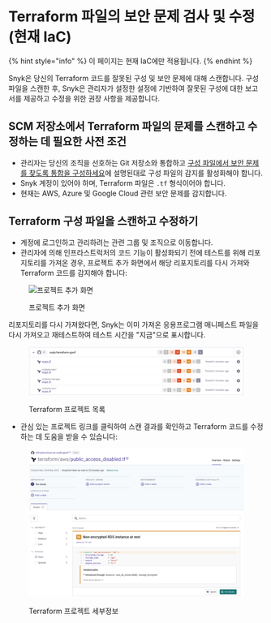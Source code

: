 # Terraform 파일의 보안 문제 검사 및 수정(현재 IaC)

{% hint style="info" %}
이 페이지는 현재 IaC에만 적용됩니다.
{% endhint %}

Snyk은 당신의 Terraform 코드를 잘못된 구성 및 보안 문제에 대해 스캔합니다. 구성 파일을 스캔한 후, Snyk은 관리자가 설정한 설정에 기반하여 잘못된 구성에 대한 보고서를 제공하고 수정을 위한 권장 사항을 제공합니다.

## SCM 저장소에서 Terraform 파일의 문제를 스캔하고 수정하는 데 필요한 사전 조건

* 관리자는 당신의 조직을 선호하는 Git 저장소와 통합하고 [구성 파일에서 보안 문제를 찾도록 통합을 구성하세요](configure-your-integration-to-find-security-issues-in-your-terraform-files-current-iac.md)에 설명된대로 구성 파일의 감지를 활성화해야 합니다.
* Snyk 계정이 있어야 하며, Terraform 파일은 `.tf` 형식이어야 합니다.
* 현재는 AWS, Azure 및 Google Cloud 관련 보안 문제를 감지합니다.

## Terraform 구성 파일을 스캔하고 수정하기

* 계정에 로그인하고 관리하려는 관련 그룹 및 조직으로 이동합니다.
* 관리자에 의해 인프라스트럭처의 코드 기능이 활성화되기 전에 테스트를 위해 리포지토리를 가져온 경우, 프로젝트 추가 화면에서 해당 리포지토리를 다시 가져와 Terraform 코드를 감지해야 합니다:

<figure><img src="https://docs.snyk.io/~gitbook/image?url=https%3A%2F%2F2533899886-files.gitbook.io%2F%7E%2Ffiles%2Fv0%2Fb%2Fgitbook-x-prod.appspot.com%2Fo%2Fspaces%252F-MdwVZ6HOZriajCf5nXH%252Fuploads%252Fgit-blob-5f44f056215677b57605c2cdced3cf0ca15d2ce6%252Fscreenshot_2020-07-09_at_12.44.03%2520%281%29%2520%281%29%2520%283%29%2520%283%29%2520%282%29%2520%281%29%2520%281%29%2520%281%29%2520%281%29%2520%281%29%2520%281%29%2520%281%29%2520%281%29%2520%281%29%2520%281%29%2520%281%29%2520%281%29%2520%281%29%2520%281%29%2520%281%29%2520%281%29%2520%281%29%2520%281%29%2520%281%29%2520%281%29%2520%281%29%2520%281%29%2520%281%29%2520%281%29%2520%281%29%2520%281%29%2520%281%29%2520%281%29%2520%281%29%2520%281%29%2520%281%29%2520%281%29%2520%281%29%2520%281%29%2520%281%29%2520%281%29%2520%281%29%2520%281%29%2520%281%29%2520%281%29%2520%281%29%2520%281%29%2520%281%29%2520%281%29%2520%281%29%2520%281%29%2520%281%29%2520%281%29%2520%2520%2814%29.png%3Falt%3Dmedia&#x26;width=768&#x26;dpr=1&#x26;quality=100&#x26;sign=1d603e36&#x26;sv=2" alt="프로젝트 추가 화면"><figcaption><p>프로젝트 추가 화면</p></figcaption></figure>

리포지토리를 다시 가져왔다면, Snyk는 이미 가져온 응용프로그램 매니페스트 파일을 다시 가져오고 재테스트하여 테스트 시간을 "지금"으로 표시합니다.

<figure><img src="../../../../.gitbook/assets/image (205).png" alt="Terraform 프로젝트 목록"><figcaption><p>Terraform 프로젝트 목록</p></figcaption></figure>

* 관심 있는 프로젝트 링크를 클릭하여 스캔 결과를 확인하고 Terraform 코드를 수정하는 데 도움을 받을 수 있습니다:

<figure><img src="../../../../.gitbook/assets/image (340) (1) (1).png" alt="Terraform 프로젝트 세부정보"><figcaption><p>Terraform 프로젝트 세부정보</p></figcaption></figure>
